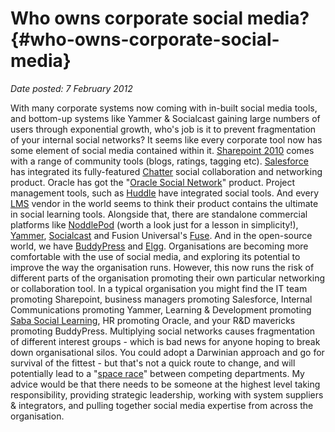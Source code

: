 # Who owns corporate social media? {#who-owns-corporate-social-media}

_Date posted: 7 February 2012_

With many corporate systems now coming with in-built social media tools, and bottom-up systems like Yammer & Socialcast gaining large numbers of users through exponential growth, who's job is it to prevent fragmentation of your internal social networks? It seems like every corporate tool now has some element of social media contained within it. [Sharepoint 2010](http://sharepoint.microsoft.com/en-us/product/Pages/Features.aspx?Capability=Communities) comes with a range of community tools (blogs, ratings, tagging etc). [Salesforce](http://www.salesforce.com/) has integrated its fully-featured [Chatter](http://www.salesforce.com/uk/chatter/whatischatter/) social collaboration and networking product. Oracle has got the "[Oracle Social Network](http://cloud.oracle.com/mycloud/f?p=service:social:0)" product. Project management tools, such as [Huddle](http://www.huddle.com/) have integrated social tools. And every [LMS](http://en.wikipedia.org/wiki/Learning_management_system) vendor in the world seems to think their product contains the ultimate in social learning tools. Alongside that, there are standalone commercial platforms like [NoddlePod](https://www.noddlepod.com/) (worth a look just for a lesson in simplicity!), [Yammer](https://www.yammer.com/), [Socialcast](http://www.socialcast.com/) and Fusion Universal's [Fuse](http://www.fusion-universal.com/products_services/fuse.php). And in the open-source world, we have [BuddyPress](http://buddypress.org/) and [Elgg](http://elgg.org/). Organisations are becoming more comfortable with the use of social media, and exploring its potential to improve the way the organisation runs. However, this now runs the risk of different parts of the organisation promoting their own particular networking or collaboration tool. In a typical organisation you might find the IT team promoting Sharepoint, business managers promoting Salesforce, Internal Communications promoting Yammer, Learning & Development promoting [Saba Social Learning](http://www.saba.com/social-learning-software), HR promoting Oracle, and your R&D mavericks promoting BuddyPress. Multiplying social networks causes fragmentation of different interest groups - which is bad news for anyone hoping to break down organisational silos. You could adopt a Darwinian approach and go for survival of the fittest - but that's not a quick route to change, and will potentially lead to a "[space race](http://en.wikipedia.org/wiki/Space_Race)" between competing departments. My advice would be that there needs to be someone at the highest level taking responsibility, providing strategic leadership, working with system suppliers & integrators, and pulling together social media expertise from across the organisation.